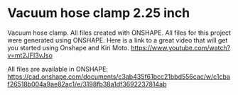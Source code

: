 # Vacuum hose clamp 2.25 inch

Vacuum hose clamp. All files created with ONSHAPE. All files for this project were generated using ONSHAPE. 
Here is a link to a great video that will get you started using Onshape and Kiri Moto. 
https://www.youtube.com/watch?v=mt2JFI3vJso  

All files are available in ONSHAPE: https://cad.onshape.com/documents/c3ab435f61bcc21bbd556cac/w/c1cbaf26518b004a9ae82ac1/e/3198fb38a1df3692237814ab
